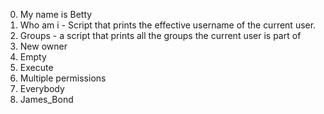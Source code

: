 0. My name is Betty
1. Who am i - Script that prints the effective username of the current user.
2. Groups - a script that prints all the groups the current user is part of  
3. New owner
4. Empty
5. Execute
6. Multiple permissions
7. Everybody
8. James_Bond
